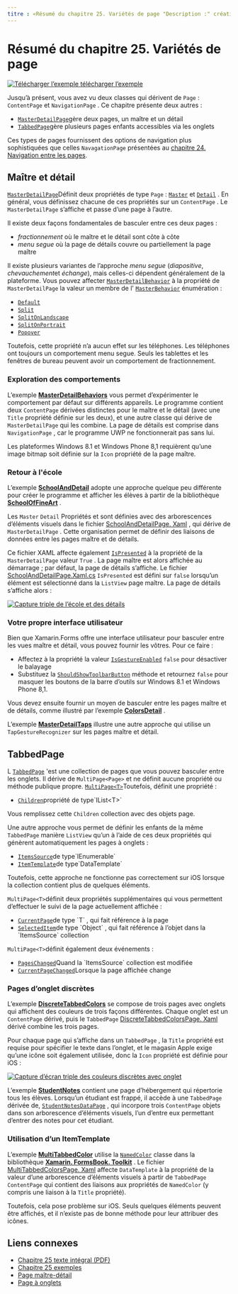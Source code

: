 ```yaml
---
titre : «Résumé du chapitre 25. Variétés de page "Description :" création d’Mobile Apps avec Xamarin.Forms : Résumé du chapitre 25. Variétés de page «ms. Prod : xamarin ms. Technology : xamarin-Forms ms. AssetID : D1D348F2-6A44-4781-ADCE-A0B7BB9AEF89 Author : davidbritch ms. Author : dabritch ms. Date : 11/07/2017 No-Loc : [ Xamarin.Forms , Xamarin.Essentials ]
---
```


# <a name="summary-of-chapter-25-page-varieties"></a>Résumé du chapitre 25. Variétés de page

[![Télécharger ](~/media/shared/download.png) l’exemple télécharger l’exemple](https://github.com/xamarin/xamarin-forms-book-samples/tree/master/Chapter25)

Jusqu’à présent, vous avez vu deux classes qui dérivent de `Page` : `ContentPage` et `NavigationPage` . Ce chapitre présente deux autres :

- [`MasterDetailPage`](xref:Xamarin.Forms.MasterDetailPage)gère deux pages, un maître et un détail
- [`TabbedPage`](xref:Xamarin.Forms.TabbedPage)gère plusieurs pages enfants accessibles via les onglets

Ces types de pages fournissent des options de navigation plus sophistiquées que celles `NavagationPage` présentées au [chapitre 24. Navigation entre les pages](~/xamarin-forms/creating-mobile-apps-xamarin-forms/summaries/chapter24.md).

## <a name="master-and-detail"></a>Maître et détail

[`MasterDetailPage`](xref:Xamarin.Forms.MasterDetailPage)Définit deux propriétés de type `Page` : [`Master`](xref:Xamarin.Forms.MasterDetailPage.Master) et [`Detail`](xref:Xamarin.Forms.MasterDetailPage.Detail) . En général, vous définissez chacune de ces propriétés sur un `ContentPage` . Le `MasterDetailPage` s’affiche et passe d’une page à l’autre.

Il existe deux façons fondamentales de basculer entre ces deux pages :

- *fractionnement* où le maître et le détail sont côte à côte
- *menu segue* où la page de détails couvre ou partiellement la page maître

Il existe plusieurs variantes de l’approche *menu segue* (*diapositive*, *chevauchement*et *échange*), mais celles-ci dépendent généralement de la plateforme. Vous pouvez affecter [`MasterDetailBehavior`](xref:Xamarin.Forms.MasterDetailPage.MasterBehavior) à la propriété de `MasterDetailPage` la valeur un membre de l' [`MasterBehavior`](xref:Xamarin.Forms.MasterBehavior) énumération :

- [`Default`](xref:Xamarin.Forms.MasterBehavior.Default)
- [`Split`](xref:Xamarin.Forms.MasterBehavior.Split)
- [`SplitOnLandscape`](xref:Xamarin.Forms.MasterBehavior.SplitOnLandscape)
- [`SplitOnPortrait`](xref:Xamarin.Forms.MasterBehavior.SplitOnPortrait)
- [`Popover`](xref:Xamarin.Forms.MasterBehavior.Popover)

Toutefois, cette propriété n’a aucun effet sur les téléphones. Les téléphones ont toujours un comportement menu segue. Seuls les tablettes et les fenêtres de bureau peuvent avoir un comportement de fractionnement.

### <a name="exploring-the-behaviors"></a>Exploration des comportements

L’exemple [**MasterDetailBehaviors**](https://github.com/xamarin/xamarin-forms-book-samples/tree/master/Chapter25/MasterDetailBehaviors) vous permet d’expérimenter le comportement par défaut sur différents appareils. Le programme contient deux `ContentPage` dérivées distinctes pour le maître et le détail (avec une `Title` propriété définie sur les deux), et une autre classe qui dérive de `MasterDetailPage` qui les combine. La page de détails est comprise dans `NavigationPage` , car le programme UWP ne fonctionnerait pas sans lui.

Les plateformes Windows 8.1 et Windows Phone 8,1 requièrent qu’une image bitmap soit définie sur la `Icon` propriété de la page maître.

### <a name="back-to-school"></a>Retour à l'école

L’exemple [**SchoolAndDetail**](https://github.com/xamarin/xamarin-forms-book-samples/tree/master/Chapter25/SchoolAndDetail) adopte une approche quelque peu différente pour créer le programme et afficher les élèves à partir de la bibliothèque [**SchoolOfFineArt**](https://github.com/xamarin/xamarin-forms-book-samples/tree/master/Libraries/SchoolOfFineArt) .

Les `Master` `Detail` Propriétés et sont définies avec des arborescences d’éléments visuels dans le fichier [SchoolAndDetailPage. Xaml](https://github.com/xamarin/xamarin-forms-book-samples/blob/master/Chapter25/SchoolAndDetail/SchoolAndDetail/SchoolAndDetail/SchoolAndDetailPage.xaml) , qui dérive de `MasterDetailPage` . Cette organisation permet de définir des liaisons de données entre les pages maître et de détails.

Ce fichier XAML affecte également [`IsPresented`](xref:Xamarin.Forms.MasterDetailPage.IsPresented) à la propriété de la `MasterDetailPage` valeur `True` . La page maître est alors affichée au démarrage ; par défaut, la page de détails s’affiche. Le fichier [SchoolAndDetailPage.Xaml.cs](https://github.com/xamarin/xamarin-forms-book-samples/blob/master/Chapter25/SchoolAndDetail/SchoolAndDetail/SchoolAndDetail/SchoolAndDetailPage.xaml.cs) `IsPresented` est défini sur `false` lorsqu’un élément est sélectionné dans la `ListView` page maître. La page de détails s’affiche alors :

[![Capture triple de l’école et des détails](images/ch25fg09-small.png "Page de détails à partir d’un MasterDetailPage")](images/ch25fg09-large.png#lightbox "Page de détails à partir d’un MasterDetailPage")

### <a name="your-own-user-interface"></a>Votre propre interface utilisateur

Bien que Xamarin.Forms offre une interface utilisateur pour basculer entre les vues maître et détail, vous pouvez fournir les vôtres. Pour ce faire :

- Affectez à la propriété la valeur [`IsGestureEnabled`](xref:Xamarin.Forms.MasterDetailPage.IsGestureEnabled) `false` pour désactiver le balayage
- Substituez la [`ShouldShowToolbarButton`](xref:Xamarin.Forms.MasterDetailPage.ShouldShowToolbarButton) méthode et retournez `false` pour masquer les boutons de la barre d’outils sur Windows 8.1 et Windows Phone 8,1.

Vous devez ensuite fournir un moyen de basculer entre les pages maître et de détails, comme illustré par l’exemple [**ColorsDetail**](https://github.com/xamarin/xamarin-forms-book-samples/tree/master/Chapter25/ColorsDetails) .

L’exemple [**MasterDetailTaps**](https://github.com/xamarin/xamarin-forms-book-samples/tree/master/Chapter25/MasterDetailTaps) illustre une autre approche qui utilise un `TapGestureRecognizer` sur les pages maître et détail.

## <a name="tabbedpage"></a>TabbedPage

L [`TabbedPage`](xref:Xamarin.Forms.TabbedPage) 'est une collection de pages que vous pouvez basculer entre les onglets. Il dérive de `MultiPage<Page>` et ne définit aucune propriété ou méthode publique propre. [`MultiPage<T>`](xref:Xamarin.Forms.MultiPage`1)Toutefois, définit une propriété :

- [`Children`](xref:Xamarin.Forms.MultiPage`1.Children)propriété de type`IList<T>`

Vous remplissez cette `Children` collection avec des objets page.

Une autre approche vous permet de définir les enfants de la même `TabbedPage` manière `ListView` qu’un à l’aide de ces deux propriétés qui génèrent automatiquement les pages à onglets :

- [`ItemsSource`](xref:Xamarin.Forms.MultiPage`1.ItemsSource)de type`IEnumerable`
- [`ItemTemplate`](xref:Xamarin.Forms.MultiPage`1.ItemTemplate)de type`DataTemplate`

Toutefois, cette approche ne fonctionne pas correctement sur iOS lorsque la collection contient plus de quelques éléments.

`MultiPage<T>`définit deux propriétés supplémentaires qui vous permettent d’effectuer le suivi de la page actuellement affichée :

- [`CurrentPage`](xref:Xamarin.Forms.MultiPage`1.CurrentPage)de type `T` , qui fait référence à la page
- [`SelectedItem`](xref:Xamarin.Forms.MultiPage`1.SelectedItem)de type `Object` , qui fait référence à l’objet dans la `ItemsSource` collection

`MultiPage<T>`définit également deux événements :

- [`PagesChanged`](xref:Xamarin.Forms.MultiPage`1.PagesChanged)Quand la `ItemsSource` collection est modifiée
- [`CurrentPageChanged`](xref:Xamarin.Forms.MultiPage`1.CurrentPageChanged)Lorsque la page affichée change

### <a name="discrete-tab-pages"></a>Pages d’onglet discrètes

L’exemple [**DiscreteTabbedColors**](https://github.com/xamarin/xamarin-forms-book-samples/tree/master/Chapter25/DiscreteTabbedColors) se compose de trois pages avec onglets qui affichent des couleurs de trois façons différentes. Chaque onglet est un `ContentPage` dérivé, puis le `TabbedPage` [DiscreteTabbedColorsPage. Xaml](https://github.com/xamarin/xamarin-forms-book-samples/blob/master/Chapter25/DiscreteTabbedColors/DiscreteTabbedColors/DiscreteTabbedColors/DiscreteTabbedColorsPage.xaml) dérivé combine les trois pages.

Pour chaque page qui s’affiche dans un `TabbedPage` , la `Title` propriété est requise pour spécifier le texte dans l’onglet, et le magasin Apple exige qu’une icône soit également utilisée, donc la `Icon` propriété est définie pour iOS :

[![Capture d’écran triple des couleurs discrètes avec onglet](images/ch25fg13-small.png "TabbedPage")](images/ch25fg13-large.png#lightbox "TabbedPage")

L’exemple [**StudentNotes**](https://github.com/xamarin/xamarin-forms-book-samples/tree/master/Chapter25/StudentNotes) contient une page d’hébergement qui répertorie tous les élèves. Lorsqu’un étudiant est frappé, il accède à une `TabbedPage` dérivée de, [`StudentNotesDataPage`](https://github.com/xamarin/xamarin-forms-book-samples/blob/master/Chapter25/StudentNotes/StudentNotes/StudentNotes/StudentNotesDataPage.xaml) , qui incorpore trois `ContentPage` objets dans son arborescence d’éléments visuels, l’un d’entre eux permettant d’entrer des notes pour cet étudiant.

### <a name="using-an-itemtemplate"></a>Utilisation d’un ItemTemplate

L’exemple [**MultiTabbedColor**](https://github.com/xamarin/xamarin-forms-book-samples/tree/master/Chapter25/MultiTabbedColors) utilise la [`NamedColor`](https://github.com/xamarin/xamarin-forms-book-samples/blob/master/Libraries/Xamarin.FormsBook.Toolkit/Xamarin.FormsBook.Toolkit/NamedColor.cs) classe dans la bibliothèque [**Xamarin. FormsBook. Toolkit**](https://github.com/xamarin/xamarin-forms-book-samples/tree/master/Libraries/Xamarin.FormsBook.Toolkit) . Le fichier [MultiTabbedColorsPage. Xaml](https://github.com/xamarin/xamarin-forms-book-samples/blob/master/Chapter25/MultiTabbedColors/MultiTabbedColors/MultiTabbedColors/MultiTabbedColorsPage.xaml) affecte `DataTemplate` à la propriété de la valeur d’une arborescence d’éléments visuels à partir de `TabbedPage` `ContentPage` qui contient des liaisons aux propriétés de `NamedColor` (y compris une liaison à la `Title` propriété).

Toutefois, cela pose problème sur iOS. Seuls quelques éléments peuvent être affichés, et il n’existe pas de bonne méthode pour leur attribuer des icônes.

## <a name="related-links"></a>Liens connexes

- [Chapitre 25 texte intégral (PDF)](https://download.xamarin.com/developer/xamarin-forms-book/XamarinFormsBook-Ch25-Apr2016.pdf)
- [Chapitre 25 exemples](https://github.com/xamarin/xamarin-forms-book-samples/tree/master/Chapter25)
- [Page maître-détail](~/xamarin-forms/app-fundamentals/navigation/master-detail-page.md)
- [Page à onglets](~/xamarin-forms/app-fundamentals/navigation/tabbed-page.md)
